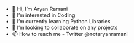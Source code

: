 - 👋 Hi, I’m Aryan Ramani
- 👀 I’m interested in Coding 
- 🌱 I’m currently learning Python Libraries
- 💞️ I’m looking to collaborate on any projects 
- 📫 How to reach me - Twitter @notaryanramani

<!---
NotAryanRamani/NotAryanRamani is a ✨ special ✨ repository because its `README.md` (this file) appears on your GitHub profile.
You can click the Preview link to take a look at your changes.
--->
